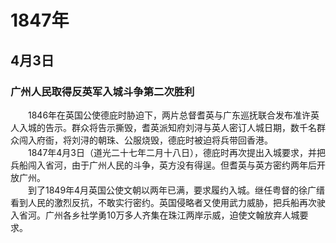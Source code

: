 # 1847年
## 4月3日
### 广州人民取得反英军入城斗争第二次胜利
　　1846年在英国公使德庇时胁迫下，两片总督耆英与广东巡抚联合发布准许英人入城的告示。群众将告示撕毁，耆英派知府刘浔与英人密订人城日期，数千名群众闯入府衙，将刘浔的朝珠、公服烧毁，德庇时被迫将兵带回香港。<br>　　1847年4月3日（道光二十七年二月十八日），德庇时再次提出入城要求，并把兵船闯入省河，由于广州人民的斗争，英方没有得逞。但耆英与英方密约两年后开放广州。<br>　　到了1849年4月英国公使文朝以两年已满，要求履约入城。继任粤督的徐广缙看到人民的激烈反抗，不敢实行密约。英国侵略者又使用武力威胁，把兵船再次驶入省河。广州各乡社学勇10万多人齐集在珠江两岸示威，迫使文翰放弃人城要求。
<comment/>